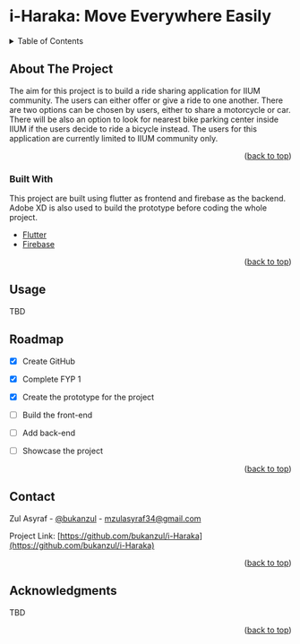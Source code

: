 <!-- PROJECT LOGO -->
<br />

# i-Haraka: Move Everywhere Easily



<!-- TABLE OF CONTENTS -->
<details>
  <summary>Table of Contents</summary>
  <ol>
    <li>
      <a href="#about-the-project">About The Project</a>
      <ul>
        <li><a href="#built-with">Built With</a></li>
      </ul>
    </li>
    <li><a href="#usage">Usage</a></li>
    <li><a href="#roadmap">Roadmap</a></li>
    <li><a href="#contact">Contact</a></li>
    <li><a href="#acknowledgments">Acknowledgments</a></li>
  </ol>
</details>





<!-- ABOUT THE PROJECT -->
## About The Project

The aim for this project is to build a ride sharing application for IIUM community. The users can either offer or give a ride to one another. There are two options can be chosen by users, either to share a motorcycle or car. There will be also an option to look for nearest bike parking center inside IIUM if the users decide to ride a bicycle instead. 
The users for this application are currently limited to IIUM community only.

<p align="right">(<a href="#top">back to top</a>)</p>



### Built With

This project are built using flutter as frontend and firebase as the backend. Adobe XD is also used to build the prototype before coding the whole project. 

* [Flutter](https://flutter.dev/)
* [Firebase](https://firebase.google.com/)


<p align="right">(<a href="#top">back to top</a>)</p>





<!-- USAGE EXAMPLES -->
## Usage

TBD



<!-- ROADMAP -->
## Roadmap

- [x] Create GitHub
- [x] Complete FYP 1
- [x] Create the prototype for the project
- [ ] Build the front-end
- [ ] Add back-end
- [ ] Showcase the project




<p align="right">(<a href="#top">back to top</a>)</p>




<!-- CONTACT -->
## Contact

Zul Asyraf - [@bukanzul](https://twitter.com/bukanzul) - mzulasyraf34@gmail.com

Project Link: [https://github.com/bukanzul/i-Haraka](https://github.com/bukanzul/i-Haraka)

<p align="right">(<a href="#top">back to top</a>)</p>



<!-- ACKNOWLEDGMENTS -->
## Acknowledgments

TBD

<p align="right">(<a href="#top">back to top</a>)</p>



